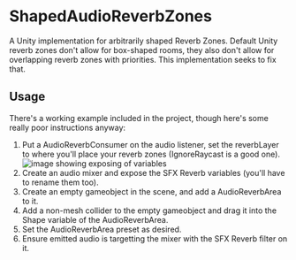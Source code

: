 # ShapedAudioReverbZones
A Unity implementation for arbitrarily shaped Reverb Zones.
Default Unity reverb zones don't allow for box-shaped rooms, they also don't allow for overlapping reverb zones with priorities. This implementation seeks to fix that.

## Usage

There's a working example included in the project, though here's some really poor instructions anyway:

1. Put a AudioReverbConsumer on the audio listener, set the reverbLayer to where you'll place your reverb zones (IgnoreRaycast is a good one).
![image showing exposing of variables](https://cdn.discordapp.com/attachments/627827536717414410/730103394487894056/unknown.png)
2. Create an audio mixer and expose the SFX Reverb variables (you'll have to rename them too).
3. Create an empty gameobject in the scene, and add a AudioReverbArea to it.
4. Add a non-mesh collider to the empty gameobject and drag it into the Shape variable of the AudioReverbArea.
5. Set the AudioReverbArea preset as desired.
6. Ensure emitted audio is targetting the mixer with the SFX Reverb filter on it.
